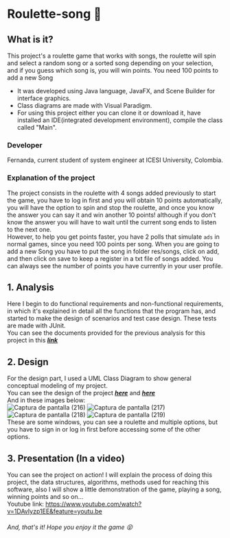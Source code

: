 # Roulette-song :musical_score:
## What is it?
This project's a roulette game that works with songs, the roulette will spin and select a random song or a sorted song depending on
your selection, and if you guess which song is, you will win points. You need 100 points to add a new Song<br>
- It was developed using Java language, JavaFX, and Scene Builder for interface graphics.
- Class diagrams are made with Visual Paradigm.
- For using this project either you can clone it or download it, have installed an IDE(integrated development environment), compile the class called "Main".
### Developer
Fernanda, current student of system engineer at ICESI University, Colombia.
### Explanation of the project
The project consists in the roulette with 4 songs added previously to start the game, you have to log in first and you will obtain 10 points automatically, you will have the option to spin and stop the roulette, and once you know the answer you can say it and win another 10 points! although if you don't know the answer you will have to wait until the current song ends to listen to the next one. <br> However, to help you get points faster, you have 2 polls that simulate `ads` in normal games, since you need 100 points per song.
When you are going to add a new Song you have to put the song in folder res/songs, click on add, and then click on save to keep a register in a txt file of songs added. You can always see the number of points you have currently in your user profile.
## 1. Analysis
Here I begin to do functional requirements and non-functional requirements, in which it's explained in detail all the functions that the program has, and started to make the design of scenarios and test case design. These tests are made with JUnit.
<br>You can see the documents provided for the previous analysis for this project in this [***link***](INFORME.pdf)
## 2. Design
For the design part, I used a UML Class Diagram to show general conceptual modeling of my project.
<br>You can see the design of the project [***here***](resources/data/ProyectoFinal.jpg) and [***here***](resources/data/Interfaz.jpg)
<br> And in these images below: <br>
![Captura de pantalla (216)](https://user-images.githubusercontent.com/45322807/82986170-ff0d0c00-9fba-11ea-81aa-9b9d9e255444.png)
![Captura de pantalla (217)](https://user-images.githubusercontent.com/45322807/82986383-59a66800-9fbb-11ea-928b-275d7c088138.png)
![Captura de pantalla (218)](https://user-images.githubusercontent.com/45322807/82986385-5a3efe80-9fbb-11ea-916a-fe8334bdbe76.png)
![Captura de pantalla (219)](https://user-images.githubusercontent.com/45322807/82986692-e8b38000-9fbb-11ea-85a5-3ebcafb78ef8.png)
<br>
These are some windows, you can see a roulette and multiple options, but you have to sign in or log in first before accessing some of the other options.
## 3. Presentation (In a video)
You can see the project on action! I will explain the process of doing this project, the data structures, algorithms, methods used for reaching this software, also I will show a little demonstration of the game, playing a song, winning points and so on... <br>
Youtube link: https://www.youtube.com/watch?v=1DAvIyzp1EE&feature=youtu.be


###### And, that's it! Hope you enjoy it the game :stuck_out_tongue_closed_eyes:
